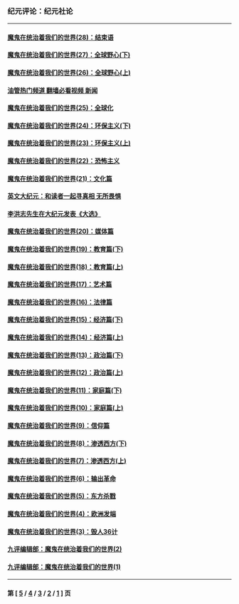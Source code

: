 ### 纪元评论：纪元社论
---
#### [魔鬼在统治着我们的世界(28)：结束语](../../pages/nsc422/n10936246.md?09080330) 
#### [魔鬼在统治着我们的世界(27)：全球野心(下)](../../pages/nsc422/n10928319.md?09080330) 
#### [魔鬼在统治着我们的世界(26)：全球野心(上)](../../pages/nsc422/n10900318.md?09080330) 
#### [油管热门频道 翻墙必看视频 新闻](ok?09080330)
#### [魔鬼在统治着我们的世界(25)：全球化](../../pages/nsc422/n10788205.md?09080330) 
#### [魔鬼在统治着我们的世界(24)：环保主义(下)](../../pages/nsc422/n10695307.md?09080330) 
#### [魔鬼在统治着我们的世界(23)：环保主义(上)](../../pages/nsc422/n10688613.md?09080330) 
#### [魔鬼在统治着我们的世界(22)：恐怖主义](../../pages/nsc422/n10614727.md?09080330) 
#### [魔鬼在统治着我们的世界(21)：文化篇](../../pages/nsc422/n10597706.md?09080330) 
#### [英文大纪元：和读者一起寻真相 无所畏惧](../../pages/nsc422/n12542027.md?09080330) 
#### [李洪志先生在大纪元发表《大选》](../../pages/nsc422/n12534746.md?09080330) 
#### [魔鬼在统治着我们的世界(20)：媒体篇](../../pages/nsc422/n10586579.md?09080330) 
#### [魔鬼在统治着我们的世界(19)：教育篇(下)](../../pages/nsc422/n10564808.md?09080330) 
#### [魔鬼在统治着我们的世界(18)：教育篇(上)](../../pages/nsc422/n10526970.md?09080330) 
#### [魔鬼在统治着我们的世界(17)：艺术篇](../../pages/nsc422/n10499093.md?09080330) 
#### [魔鬼在统治着我们的世界(16)：法律篇](../../pages/nsc422/n10485969.md?09080330) 
#### [魔鬼在统治着我们的世界(15)：经济篇(下)](../../pages/nsc422/n10469975.md?09080330) 
#### [魔鬼在统治着我们的世界(14)：经济篇(上)](../../pages/nsc422/n10457370.md?09080330) 
#### [魔鬼在统治着我们的世界(13)：政治篇(下)](../../pages/nsc422/n10448270.md?09080330) 
#### [魔鬼在统治着我们的世界(12)：政治篇(上)](../../pages/nsc422/n10444576.md?09080330) 
#### [魔鬼在统治着我们的世界(11)：家庭篇(下)](../../pages/nsc422/n10440961.md?09080330) 
#### [魔鬼在统治着我们的世界(10)：家庭篇(上)](../../pages/nsc422/n10435448.md?09080330) 
#### [魔鬼在统治着我们的世界(9)：信仰篇](../../pages/nsc422/n10432159.md?09080330) 
#### [魔鬼在统治着我们的世界(8)：渗透西方(下)](../../pages/nsc422/n10429603.md?09080330) 
#### [魔鬼在统治着我们的世界(7)：渗透西方(上)](../../pages/nsc422/n10426013.md?09080330) 
#### [魔鬼在统治着我们的世界(6)：输出革命](../../pages/nsc422/n10421536.md?09080330) 
#### [魔鬼在统治着我们的世界(5)：东方杀戮](../../pages/nsc422/n10417707.md?09080330) 
#### [魔鬼在统治着我们的世界(4)：欧洲发端](../../pages/nsc422/n10414890.md?09080330) 
#### [魔鬼在统治着我们的世界(3)：毁人36计](../../pages/nsc422/n10411583.md?09080330) 
#### [九评编辑部：魔鬼在统治着我们的世界(2)](../../pages/nsc422/n10410036.md?09080330) 
#### [九评编辑部：魔鬼在统治着我们的世界(1)](../../pages/nsc422/n10406825.md?09080330) 

---
#### 第 [ [5](./5.md?09080330) / [4](./4.md?09080330) / [3](./3.md?09080330) / [2](./2.md?09080330) / [1](./1.md?09080330) ] 页
